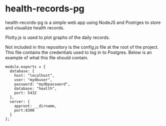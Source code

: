 # health-records-pg

health-records-pg is a simple web app using NodeJS and Postrges to store and visualize health records.

Plotty.js is used to plot graphs of the daily records.

Not included in this repository is the config.js file at the root of the project. This file contains the credentials used to log in to Postgres. Below is an example of what this file should contain.

```
module.exports = {
  database: {
    host: "localhost",
    user: "mydbuser",
    password: "mydbpassword",
    database: "health",
    port: 5432
  },
  server: {
    approot: __dirname,
    port:8300
  }
};
```
